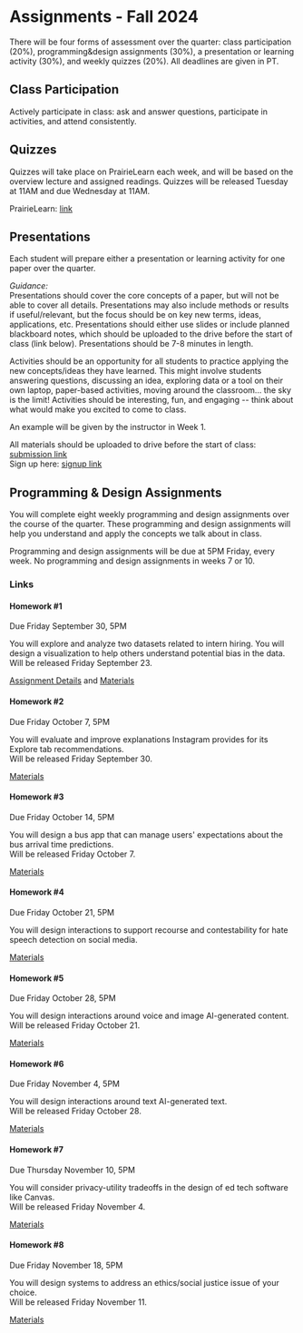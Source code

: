 # Assignments - Fall 2024

There will be four forms of assessment over the quarter: class participation (20%), programming&design assignments (30%), a presentation or learning activity (30%), and weekly quizzes (20%). All deadlines are given in PT.

## Class Participation

Actively participate in class: ask and answer questions, participate in activities, and attend consistently. 

## Quizzes 

Quizzes will take place on PrairieLearn each week, and will be based on the overview lecture and assigned readings. Quizzes will be released Tuesday at 11AM and due Wednesday at 11AM.   

PrairieLearn: [link]()  

## Presentations

Each student will prepare either a presentation or learning activity for one paper over the quarter. 

_Guidance:_  
Presentations should cover the core concepts of a paper, but will not be able to cover all details. Presentations may also include methods or results if useful/relevant, but the focus should be on key new terms, ideas, applications, etc. Presentations should either use slides or include planned blackboard notes, which should be uploaded to the drive before the start of class (link below). Presentations should be 7-8 minutes in length.   

Activities should be an opportunity for all students to practice applying the new concepts/ideas they have learned. This might involve students answering questions, discussing an idea, exploring data or a tool on their own laptop, paper-based activities, moving around the classroom... the sky is the limit! Activities should be interesting, fun, and engaging -- think about what would make you excited to come to class.  

An example will be given by the instructor in Week 1.  

All materials should be uploaded to drive before the start of class: [submission link](https://drive.google.com/drive/folders/1dCDxycqfbXKI5tYDmxAY2ZvtPCMKd1Zm?usp=drive_link)    
Sign up here: [signup link](https://docs.google.com/spreadsheets/d/1lXe3n_sXpLf8oU1nzPsuDv_25Q_7sX5WypQtb_MqvSQ/edit?usp=sharing)    

## Programming & Design Assignments

You will complete eight weekly programming and design assignments over the course of the quarter. These programming and design assignments will help you understand and apply the concepts we talk about in class.  

Programming and design assignments will be due at 5PM Friday, every week. No programming and design assignments in weeks 7 or 10.  

### Links

#### Homework #1
Due Friday September 30, 5PM  

You will explore and analyze two datasets related to intern hiring. You will design a visualization to help others understand potential bias in the data.   
Will be released Friday September 23.  

 [Assignment Details](https://docs.google.com/document/d/1HdgWqdM1vi-yYM_3OAsbSxvxr5zNfiBmqG0sHxqJViQ/edit?usp=sharing) and [Materials](https://github.com/kristenvaccaro/CSE190-HW1)

#### Homework #2
Due Friday October 7, 5PM  

You will evaluate and improve explanations Instagram provides for its Explore tab recommendations.   
Will be released Friday September 30.  

[Materials](https://github.com/kristenvaccaro/CSE190-HW2)

#### Homework #3
Due Friday October 14, 5PM  

You will design a bus app that can manage users' expectations about the bus arrival time predictions.   
Will be released Friday October 7.  

[Materials](https://github.com/kristenvaccaro/CSE190-HW3)

#### Homework #4
Due Friday October 21, 5PM   

You will design interactions to support recourse and contestability for hate speech detection on social media.     

[Materials](https://github.com/kristenvaccaro/CSE190-HW4)  

#### Homework #5
Due Friday October 28, 5PM   

You will design interactions around voice and image AI-generated content.    
Will be released Friday October 21.  

[Materials](https://github.com/kristenvaccaro/CSE190-HW5-2022) 

#### Homework #6
Due Friday November 4, 5PM   

You will design interactions around text AI-generated text.    
Will be released Friday October 28.  

[Materials](https://github.com/kristenvaccaro/CSE190-HW6)  

#### Homework #7
Due Thursday November 10, 5PM   

You will consider privacy-utility tradeoffs in the design of ed tech software like Canvas.    
Will be released Friday November 4.

[Materials](https://github.com/kristenvaccaro/CSE190-HW7)  

#### Homework #8
Due Friday November 18, 5PM   

You will design systems to address an ethics/social justice issue of your choice.   
Will be released Friday November 11.  

[Materials](https://github.com/kristenvaccaro/CSE190-HW8)





